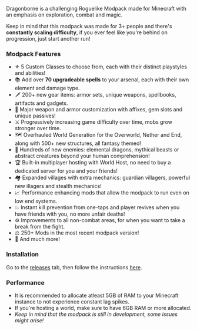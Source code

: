 Dragonborne is a challenging Roguelike Modpack made for Minecraft with an emphasis on exploration, combat and magic. 

Keep in mind that this modpack was made for 3+ people and there's **constantly scaling difficulty**, if you ever feel like you're behind on progression, just start another run!

### Modpack Features
- ⚜️ 5 Custom Classes to choose from, each with their distinct playstyles and abilities!
- 📚 Add over **70 upgradeable spells** to your arsenal, each with their own element and damage type.
- 🗡️ 200+ new gear items: armor sets, unique weapons, spellbooks, artifacts and gadgets.
- 🎇 Major weapon and armor customization with affixes, gem slots and unique passives!
- ⚔️ Progressively increasing game difficulty over time, mobs grow stronger over time.
- 🗺️ Overhauled World Generation for the Overworld, Nether and End, along with 500+ new structures, all fantasy themed!
- 🏹 Hundreds of new enemies: elemental dragons, mythical beasts or abstract creatures beyond your human comprehension!
- 🏆 Built-in multiplayer hosting with World Host, no need to buy a dedicated server for you and your friends!
- 🏘️ Expanded villages with extra mechanics: guardian villagers, powerful new illagers and stealth mechanics!
- 📈 Performance enhancing mods that allow the modpack to run even on low end systems.
- 💥 Instant kill prevention from one-taps and player revives when you have friends with you, no more unfair deaths!
- ⚙️ Improvements to all non-combat areas, for when you want to take a break from the fight.
- ⚖️ 250+ Mods in the most recent modpack version!
- 🚀 And much more!

### Installation
Go to the [releases](https://github.com/Karmabound/spellbound-modpack/releases) tab, then follow the instructions [here](https://support.curseforge.com/en/support/solutions/articles/9000197912-exporting-and-importing-modpacks).

### Performance
- It is recommended to allocate atleast 5GB of RAM to your Minecraft instance to not experience constant lag spikes.
- If you're hosting a world, make sure to have 6GB RAM or more allocated.
- *Keep in mind that the modpack is still in development, some issues might arise!*
